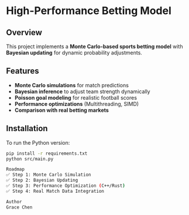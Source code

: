 # High-Performance Betting Model

## Overview

This project implements a **Monte Carlo-based sports betting model** with **Bayesian updating** for dynamic probability adjustments.

## Features

- **Monte Carlo simulations** for match predictions
- **Bayesian inference** to adjust team strength dynamically
- **Poisson goal modeling** for realistic football scores
- **Performance optimizations** (Multithreading, SIMD)
- **Comparison with real betting markets**

## Installation

To run the Python version:

```bash
pip install -r requirements.txt
python src/main.py

Roadmap
✅ Step 1: Monte Carlo Simulation
✅ Step 2: Bayesian Updating
✅ Step 3: Performance Optimization (C++/Rust)
✅ Step 4: Real Match Data Integration

Author
Grace Chen
```

